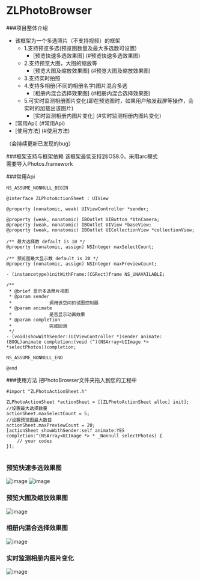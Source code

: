 # ZLPhotoBrowser

###项目整体介绍
* 该框架为一个多选照片（不支持视频）的框架
  * 1.支持预览多选(预览图数量及最大多选数可设置)
    * [预览快速多选效果图] (#预览快速多选效果图)
  * 2.支持预览大图，大图的缩放等
    * [预览大图及缩放效果图] (#预览大图及缩放效果图)
  * 3.支持实时拍照
  * 4.支持多相册(不同的相册名字)图片混合多选
    * [相册内混合选择效果图] (#相册内混合选择效果图)
  * 5.可实时监测相册图片变化(即在预览图时，如果用户触发截屏等操作，会实时的加载出该图片)
    * [实时监测相册内图片变化] (#实时监测相册内图片变化)
* [常用Api] (#常用Api)
* [使用方法] (#使用方法)

（会持续更新已发现的bug）

###框架支持与框架依赖
该框架最低支持到iOS8.0，采用arc模式</br>
需要导入Photos.framework

###<a id="常用Api"></a>常用Api
```objc
NS_ASSUME_NONNULL_BEGIN

@interface ZLPhotoActionSheet : UIView

@property (nonatomic, weak) UIViewController *sender;

@property (weak, nonatomic) IBOutlet UIButton *btnCamera;
@property (weak, nonatomic) IBOutlet UIView *baseView;
@property (weak, nonatomic) IBOutlet UICollectionView *collectionView;

/** 最大选择数 default is 10 */
@property (nonatomic, assign) NSInteger maxSelectCount;

/** 预览图最大显示数 default is 20 */
@property (nonatomic, assign) NSInteger maxPreviewCount;

- (instancetype)initWithFrame:(CGRect)frame NS_UNAVAILABLE;

/**
 * @brief 显示多选照片视图
 * @param sender
 *              调用该空间的试图控制器
 * @param animate
 *              是否显示动画效果
 * @param completion
 *              完成回调
 */
- (void)showWithSender:(UIViewController *)sender animate:(BOOL)animate completion:(void (^)(NSArray<UIImage *> *selectPhotos))completion;

NS_ASSUME_NONNULL_END

@end
```

###<a id="使用方法"></a>使用方法
把PhotoBrowser文件夹拖入到您的工程中

```objc
#import "ZLPhotoActionSheet.h"

ZLPhotoActionSheet *actionSheet = [[ZLPhotoActionSheet alloc] init];
//设置最大选择数量
actionSheet.maxSelectCount = 5;
//设置预览图最大数目
actionSheet.maxPreviewCount = 20;
[actionSheet showWithSender:self animate:YES completion:^(NSArray<UIImage *> * _Nonnull selectPhotos) {
    // your codes
}];
    
```

### <a id="预览快速多选效果图"></a>预览快速多选效果图
![image](https://github.com/longitachi/ZLPhotoBrowser/blob/master/效果图/预览图快速选择.gif)
![image](https://github.com/longitachi/ZLPhotoBrowser/blob/master/效果图/预览大图多选.gif)

### <a id="预览大图及缩放效果图"></a>预览大图及缩放效果图
![image](https://github.com/longitachi/ZLPhotoBrowser/blob/master/效果图/预览图支持缩放.gif)

### <a id="相册内混合选择效果图"></a>相册内混合选择效果图
![image](https://github.com/longitachi/ZLPhotoBrowser/blob/master/效果图/相册内部多选.gif)

### <a id="实时监测相册内图片变化"></a>实时监测相册内图片变化
![image](https://github.com/longitachi/ZLPhotoBrowser/blob/master/效果图/实时监控相册变化.gif)
